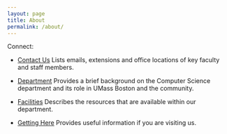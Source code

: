 ```yaml
---
layout: page
title: About
permalink: /about/
---
```


Connect:

- [Contact Us](/contact-us)
  Lists emails, extensions and office locations of key faculty and staff members.

- [Department](/department)
  Provides a brief background on the Computer Science department and its role in UMass Boston and the community.

- [Facilities](/facilities)
  Describes the resources that are available within our department.

- [Getting Here](/getting-here)
  Provides useful information if you are visiting us.
